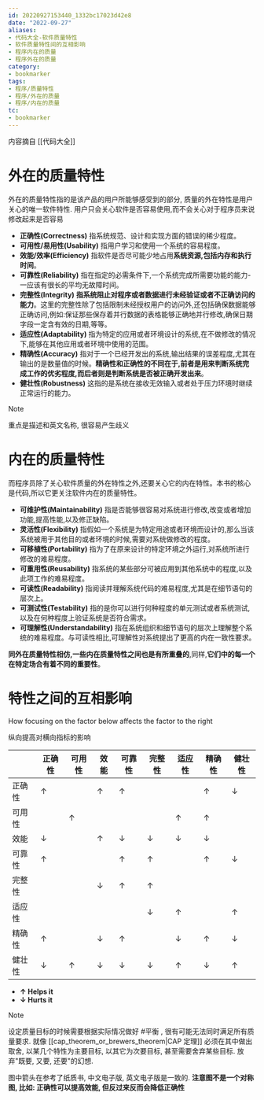 ```yaml
---
id: 20220927153440_1332bc17023d42e8
date: "2022-09-27"
aliases:
- 代码大全-软件质量特性
- 软件质量特性间的互相影响
- 程序内在的质量
- 程序外在的质量
category:
- bookmarker
tags:
- 程序/质量特性
- 程序/外在的质量
- 程序/内在的质量
tc:
- bookmarker
---
```


内容摘自 [[代码大全]]

# 外在的质量特性

外在的质量特性指的是该产品的用户所能够感受到的部分, 质量的外在特性是用户关心的唯一软件特性. 用户只会关心软件是否容易使用,而不会关心对于程序员来说修改起来是否容易

* **正确性(Correctness)** 指系统规范、设计和实现方面的错误的稀少程度。
* **可用性/易用性(Usability)** 指用户学习和使用一个系统的容易程度。
* **效能/效率(Efficiency)** 指软件是否尽可能少地占用**系统资源,包括内存和执行时间**。
* **可靠性(Reliability)** 指在指定的必需条件下,一个系统完成所需要功能的能力-一应该有很长的平均无故障时间。
* **完整性(Integrity)** **指系统阻止对程序或者数据进行未经验证或者不正确访问的能力**。这里的完整性除了包括限制未经授权用户的访问外,还包括确保数据能够正确访问,例如:保证那些保存着并行数据的表格能够正确地并行修改,确保日期字段一定含有效的日期,等等。
* **适应性(Adaptability)** 指为特定的应用或者环境设计的系统,在不做修改的情况下,能够在其他应用或者环境中使用的范围。
* **精确性(Accuracy)** 指对于一个已经开发出的系统,输出结果的误差程度,尤其在输出的是数量值的时候。**精确性和正确性的不同在于,前者是用来判断系统完成工作的优劣程度,而后者则是判断系统是否被正确开发出来**。
* **健壮性(Robustness)** 这指的是系统在接收无效输入或者处于压力环境时继续正常运行的能力。

> [!NOTE]
> 重点是描述和英文名称, 很容易产生歧义

# 内在的质量特性

而程序员除了关心软件质量的外在特性之外,还要关心它的内在特性。本书的核心是代码,所以它更关注软件内在的质量特性。

* **可维护性(Maintainability)** 指是否能够很容易对系统进行修改,改变或者增加功能,提高性能,以及修正缺陷。
* **灵活性(Flexibility)** 指假如一个系统是为特定用途或者环境而设计的,那么当该系统被用于其他目的或者环境的时候,需要对系统做修改的程度。
* **可移植性(Portability)** 指为了在原来设计的特定环境之外运行,对系统所进行修改的难易程度。
* **可重用性(Reusability)** 指系统的某些部分可被应用到其他系统中的程度,以及此项工作的难易程度。
* **可读性(Readability)** 指阅读并理解系统代码的难易程度,尤其是在细节语句的层次上。
* **可测试性(Testability)** 指的是你可以进行何种程度的单元测试或者系统测试,以及在何种程度上验证系统是否符合需求。
* **可理解性(Understandability)** 指在系统组织和细节语句的层次上理解整个系统的难易程度。与可读性相比,可理解性对系统提出了更高的内在一致性要求。

**同外在质量特性相仿,一些内在质量特性之间也是有所重叠的**,同样,**它们中的每一个在特定场合有着不同的重要性**。

# 特性之间的互相影响

How focusing on the factor below affects the factor to the right

纵向提高对横向指标的影响

|          | 正确性 | 可用性 | 效能 | 可靠性 | 完整性 | 适应性 | 精确性 | 健壮性 |
|   ---    | ---    | ---    | ---  | ---    | ---    | ---    | ---    | ---    |
| 正确性   |   ↑    |        |  ↑   |    ↑   |        |        |    ↑   |    ↓   |
| 可用性   |        |    ↑   |      |        |        |    ↑   |    ↑   |        |
| 效能     |   ↓    |        |  ↑   |    ↓   |    ↓   |    ↓   |    ↓   |        |
| 可靠性   |   ↑    |        |      |    ↑   |    ↑   |        |    ↑   |    ↓   |
| 完整性   |        |        |  ↓   |    ↑   |    ↑   |        |        |        |
| 适应性   |        |        |      |        |    ↓   |    ↑   |        |    ↑   |
| 精确性   |   ↑    |        |  ↓   |    ↑   |        |    ↓   |    ↑   |    ↓   |
| 健壮性   |   ↓    |    ↑   |  ↓   |    ↓   |    ↓   |    ↑   |    ↓   |    ↑   |

* **↑ Helps it**
* **↓ Hurts it**

> [!NOTE]
> 设定质量目标的时候需要根据实际情况做好 #平衡 , 很有可能无法同时满足所有质量要求.
> 就像 [[cap_theorem_or_brewers_theorem|CAP 定理]] 必须在其中做出取舍,
>     以某几个特性为主要目标, 以其它为次要目标, 甚至需要舍弃某些目标.
> 放弃"既要, 又要, 还要"的幻想.
>
> 图中箭头在参考了纸质书, 中文电子版, 英文电子版是一致的. **注意图不是一个对称图, 比如: 正确性可以提高效能, 但反过来反而会降低正确性**